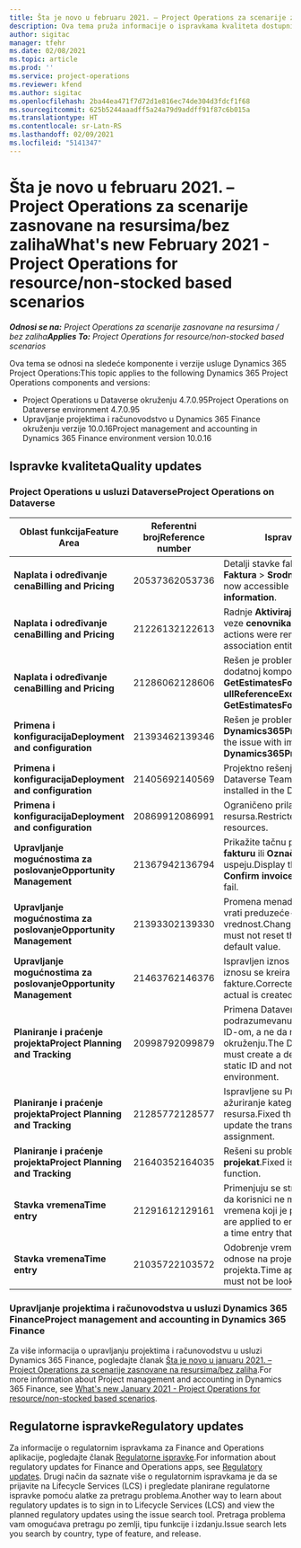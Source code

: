 ```yaml
---
title: Šta je novo u februaru 2021. – Project Operations za scenarije zasnovane na resursima/bez zaliha
description: Ova tema pruža informacije o ispravkama kvaliteta dostupnim u izdanju usluge Project Operations za februar 2021. za scenarije zasnovane na resursima/bez zaliha.
author: sigitac
manager: tfehr
ms.date: 02/08/2021
ms.topic: article
ms.prod: ''
ms.service: project-operations
ms.reviewer: kfend
ms.author: sigitac
ms.openlocfilehash: 2ba44ea471f7d72d1e816ec74de304d3fdcf1f68
ms.sourcegitcommit: 625b5244aaadff5a24a79d9addff91f87c6b015a
ms.translationtype: HT
ms.contentlocale: sr-Latn-RS
ms.lasthandoff: 02/09/2021
ms.locfileid: "5141347"
---
```

# <a name="whats-new-february-2021---project-operations-for-resourcenon-stocked-based-scenarios"></a><span data-ttu-id="d5ff8-103">Šta je novo u februaru 2021. – Project Operations za scenarije zasnovane na resursima/bez zaliha</span><span class="sxs-lookup"><span data-stu-id="d5ff8-103">What's new February 2021 - Project Operations for resource/non-stocked based scenarios</span></span>

<span data-ttu-id="d5ff8-104">_**Odnosi se na:** Project Operations za scenarije zasnovane na resursima / bez zaliha_</span><span class="sxs-lookup"><span data-stu-id="d5ff8-104">_**Applies To:** Project Operations for resource/non-stocked based scenarios_</span></span>

<span data-ttu-id="d5ff8-105">Ova tema se odnosi na sledeće komponente i verzije usluge Dynamics 365 Project Operations:</span><span class="sxs-lookup"><span data-stu-id="d5ff8-105">This topic applies to the following Dynamics 365 Project Operations components and versions:</span></span>

- <span data-ttu-id="d5ff8-106">Project Operations u Dataverse okruženju 4.7.0.95</span><span class="sxs-lookup"><span data-stu-id="d5ff8-106">Project Operations on Dataverse environment 4.7.0.95</span></span>
- <span data-ttu-id="d5ff8-107">Upravljanje projektima i računovodstvo u Dynamics 365 Finance okruženju verzije 10.0.16</span><span class="sxs-lookup"><span data-stu-id="d5ff8-107">Project management and accounting in Dynamics 365 Finance environment version 10.0.16</span></span> 

## <a name="quality-updates"></a><span data-ttu-id="d5ff8-108">Ispravke kvaliteta</span><span class="sxs-lookup"><span data-stu-id="d5ff8-108">Quality updates</span></span>

### <a name="project-operations-on-dataverse"></a><span data-ttu-id="d5ff8-109">Project Operations u usluzi Dataverse</span><span class="sxs-lookup"><span data-stu-id="d5ff8-109">Project Operations on Dataverse</span></span>

| <span data-ttu-id="d5ff8-110">**Oblast funkcija**</span><span class="sxs-lookup"><span data-stu-id="d5ff8-110">**Feature Area**</span></span> | <span data-ttu-id="d5ff8-111">**Referentni broj**</span><span class="sxs-lookup"><span data-stu-id="d5ff8-111">**Reference number**</span></span> | <span data-ttu-id="d5ff8-112">**Ispravka kvaliteta**</span><span class="sxs-lookup"><span data-stu-id="d5ff8-112">**Quality update**</span></span> |
| --- | --- | --- |
| <span data-ttu-id="d5ff8-113">**Naplata i određivanje cena**</span><span class="sxs-lookup"><span data-stu-id="d5ff8-113">**Billing and Pricing**</span></span> | <span data-ttu-id="d5ff8-114">2053736</span><span class="sxs-lookup"><span data-stu-id="d5ff8-114">2053736</span></span> | <span data-ttu-id="d5ff8-115">Detalji stavke fakture sada su dostupni ako odete na **Faktura** > **Srodne informacije**.</span><span class="sxs-lookup"><span data-stu-id="d5ff8-115">Invoice line details are now accessible by going to **Invoice** > **Related information**.</span></span> |
| <span data-ttu-id="d5ff8-116">**Naplata i određivanje cena**</span><span class="sxs-lookup"><span data-stu-id="d5ff8-116">**Billing and Pricing**</span></span> | <span data-ttu-id="d5ff8-117">2122613</span><span class="sxs-lookup"><span data-stu-id="d5ff8-117">2122613</span></span> | <span data-ttu-id="d5ff8-118">Radnje **Aktiviraj** i **Deaktiviraj** su uklonjene iz entiteta veze **cenovnika**.</span><span class="sxs-lookup"><span data-stu-id="d5ff8-118">The **Activate** and **Deactivate** actions were removed from the **Price List** association entities.</span></span> |
| <span data-ttu-id="d5ff8-119">**Naplata i određivanje cena**</span><span class="sxs-lookup"><span data-stu-id="d5ff8-119">**Billing and Pricing**</span></span> | <span data-ttu-id="d5ff8-120">2128606</span><span class="sxs-lookup"><span data-stu-id="d5ff8-120">2128606</span></span> | <span data-ttu-id="d5ff8-121">Rešen je problem sa **ullReferenceException** u dodatnoj komponenti **GetEstimatesForProject**.</span><span class="sxs-lookup"><span data-stu-id="d5ff8-121">Resolved the issue with **ullReferenceException** in the **GetEstimatesForProject** plug-in.</span></span> |
| <span data-ttu-id="d5ff8-122">**Primena i konfiguracija**</span><span class="sxs-lookup"><span data-stu-id="d5ff8-122">**Deployment and configuration**</span></span> | <span data-ttu-id="d5ff8-123">2139346</span><span class="sxs-lookup"><span data-stu-id="d5ff8-123">2139346</span></span> | <span data-ttu-id="d5ff8-124">Rešen je problem sa uvozom neupravljanog rešenja **Dynamics365ProjectOperationsDualWrite**.</span><span class="sxs-lookup"><span data-stu-id="d5ff8-124">Resolved the issue with importing unmanaged **Dynamics365ProjectOperationsDualWrite** solution.</span></span> |
| <span data-ttu-id="d5ff8-125">**Primena i konfiguracija**</span><span class="sxs-lookup"><span data-stu-id="d5ff8-125">**Deployment and configuration**</span></span> | <span data-ttu-id="d5ff8-126">2140569</span><span class="sxs-lookup"><span data-stu-id="d5ff8-126">2140569</span></span> | <span data-ttu-id="d5ff8-127">Projektno rešenje ne sme da se instalira u okruženje Dataverse Teams.</span><span class="sxs-lookup"><span data-stu-id="d5ff8-127">Project solution must not be installed in the Dataverse Teams environments.</span></span> |
| <span data-ttu-id="d5ff8-128">**Primena i konfiguracija**</span><span class="sxs-lookup"><span data-stu-id="d5ff8-128">**Deployment and configuration**</span></span> | <span data-ttu-id="d5ff8-129">2086991</span><span class="sxs-lookup"><span data-stu-id="d5ff8-129">2086991</span></span> | <span data-ttu-id="d5ff8-130">Ograničeno prilagođavanje lokalizacije veb-resursa.</span><span class="sxs-lookup"><span data-stu-id="d5ff8-130">Restricted customizing localization of web resources.</span></span> |
| <span data-ttu-id="d5ff8-131">**Upravljanje mogućnostima za poslovanje**</span><span class="sxs-lookup"><span data-stu-id="d5ff8-131">**Opportunity Management**</span></span> | <span data-ttu-id="d5ff8-132">2136794</span><span class="sxs-lookup"><span data-stu-id="d5ff8-132">2136794</span></span> | <span data-ttu-id="d5ff8-133">Prikažite tačnu poruku o grešci kada procesi **Potvrdi fakturu** ili **Označi fakturu kao plaćenu** ne uspeju.</span><span class="sxs-lookup"><span data-stu-id="d5ff8-133">Display the correct error message when the **Confirm invoice** or **Mark invoice as paid** processes fail.</span></span> |
| <span data-ttu-id="d5ff8-134">**Upravljanje mogućnostima za poslovanje**</span><span class="sxs-lookup"><span data-stu-id="d5ff8-134">**Opportunity Management**</span></span> | <span data-ttu-id="d5ff8-135">2139330</span><span class="sxs-lookup"><span data-stu-id="d5ff8-135">2139330</span></span> | <span data-ttu-id="d5ff8-136">Promena menadžera projekta za projekat ne sme da vrati preduzeće-vlasnika na podrazumevanu vrednost.</span><span class="sxs-lookup"><span data-stu-id="d5ff8-136">Changing the Project manager on a project must not reset the owning company back to the default value.</span></span> |
| <span data-ttu-id="d5ff8-137">**Upravljanje mogućnostima za poslovanje**</span><span class="sxs-lookup"><span data-stu-id="d5ff8-137">**Opportunity Management**</span></span> | <span data-ttu-id="d5ff8-138">2146376</span><span class="sxs-lookup"><span data-stu-id="d5ff8-138">2146376</span></span> | <span data-ttu-id="d5ff8-139">Ispravljen iznos poreza u stvarnom nenaplativom iznosu se kreira na osnovu potvrde fakture.</span><span class="sxs-lookup"><span data-stu-id="d5ff8-139">Corrected tax amount in a non-chargeable actual is created from invoice confirmation.</span></span> |
| <span data-ttu-id="d5ff8-140">**Planiranje i praćenje projekta**</span><span class="sxs-lookup"><span data-stu-id="d5ff8-140">**Project Planning and Tracking**</span></span> | <span data-ttu-id="d5ff8-141">2099879</span><span class="sxs-lookup"><span data-stu-id="d5ff8-141">2099879</span></span> | <span data-ttu-id="d5ff8-142">Primena Dataverse okruženja mora da kreira podrazumevanu kategoriju transakcija sa statičkim ID-om, a ne da nasumično generiše jedan po okruženju.</span><span class="sxs-lookup"><span data-stu-id="d5ff8-142">The Dataverse environment deployment must create a default transaction category with a static ID and not randomly generate one per environment.</span></span> |
| <span data-ttu-id="d5ff8-143">**Planiranje i praćenje projekta**</span><span class="sxs-lookup"><span data-stu-id="d5ff8-143">**Project Planning and Tracking**</span></span> | <span data-ttu-id="d5ff8-144">2128577</span><span class="sxs-lookup"><span data-stu-id="d5ff8-144">2128577</span></span> | <span data-ttu-id="d5ff8-145">Ispravljene su Project Service privilegije korisnika za ažuriranje kategorije transakcije u dodeli resursa.</span><span class="sxs-lookup"><span data-stu-id="d5ff8-145">Fixed the Project service user privileges to update the transaction category on a resource assignment.</span></span> |
| <span data-ttu-id="d5ff8-146">**Planiranje i praćenje projekta**</span><span class="sxs-lookup"><span data-stu-id="d5ff8-146">**Project Planning and Tracking**</span></span> | <span data-ttu-id="d5ff8-147">2164035</span><span class="sxs-lookup"><span data-stu-id="d5ff8-147">2164035</span></span> | <span data-ttu-id="d5ff8-148">Rešeni su problemi sa funkcijom **Kopiraj projekat**.</span><span class="sxs-lookup"><span data-stu-id="d5ff8-148">Fixed issues with the **Copy Project** function.</span></span> |
| <span data-ttu-id="d5ff8-149">**Stavka vremena**</span><span class="sxs-lookup"><span data-stu-id="d5ff8-149">**Time entry**</span></span> | <span data-ttu-id="d5ff8-150">2129161</span><span class="sxs-lookup"><span data-stu-id="d5ff8-150">2129161</span></span> | <span data-ttu-id="d5ff8-151">Primenjuju se stroža ograničenja kako bi se osiguralo da korisnici ne mogu promeniti i ažurirati unos vremena koji je poslat ili odobren.</span><span class="sxs-lookup"><span data-stu-id="d5ff8-151">Tighter restrictions are applied to ensure users can't change and update a time entry that has been submitted or approved.</span></span> |
| <span data-ttu-id="d5ff8-152">**Stavka vremena**</span><span class="sxs-lookup"><span data-stu-id="d5ff8-152">**Time entry**</span></span> | <span data-ttu-id="d5ff8-153">2103572</span><span class="sxs-lookup"><span data-stu-id="d5ff8-153">2103572</span></span> | <span data-ttu-id="d5ff8-154">Odobrenje vremena za unose vremena koji se ne odnose na projekat ne sme tražiti ulogu odobravaoca projekta.</span><span class="sxs-lookup"><span data-stu-id="d5ff8-154">Time approval for non-project time entries must not be looking for project approver role.</span></span> |

### <a name="project-management-and-accounting-in-dynamics-365-finance"></a><span data-ttu-id="d5ff8-155">Upravljanje projektima i računovodstva u usluzi Dynamics 365 Finance</span><span class="sxs-lookup"><span data-stu-id="d5ff8-155">Project management and accounting in Dynamics 365 Finance</span></span> 

<span data-ttu-id="d5ff8-156">Za više informacija o upravljanju projektima i računovodstvu u usluzi Dynamics 365 Finance, pogledajte članak [Šta je novo u januaru 2021. – Project Operations za scenarije zasnovane na resursima/bez zaliha](whats-new-jan-2021-resource-based.md).</span><span class="sxs-lookup"><span data-stu-id="d5ff8-156">For more information about Project management and accounting in Dynamics 365 Finance, see [What's new January 2021 - Project Operations for resource/non-stocked based scenarios](whats-new-jan-2021-resource-based.md).</span></span>


## <a name="regulatory-updates"></a><span data-ttu-id="d5ff8-157">Regulatorne ispravke</span><span class="sxs-lookup"><span data-stu-id="d5ff8-157">Regulatory updates</span></span>

<span data-ttu-id="d5ff8-158">Za informacije o regulatornim ispravkama za Finance and Operations aplikacije, pogledajte članak [Regulatorne ispravke](https://docs.microsoft.com/dynamics365/finance/localizations/regulatory-updates).</span><span class="sxs-lookup"><span data-stu-id="d5ff8-158">For information about regulatory updates for Finance and Operations apps, see [Regulatory updates](https://docs.microsoft.com/dynamics365/finance/localizations/regulatory-updates).</span></span> <span data-ttu-id="d5ff8-159">Drugi način da saznate više o regulatornim ispravkama je da se prijavite na Lifecycle Services (LCS) i pregledate planirane regulatorne ispravke pomoću alatke za pretragu problema.</span><span class="sxs-lookup"><span data-stu-id="d5ff8-159">Another way to learn about regulatory updates is to sign in to Lifecycle Services (LCS) and view the planned regulatory updates using the issue search tool.</span></span> <span data-ttu-id="d5ff8-160">Pretraga problema vam omogućava pretragu po zemlji, tipu funkcije i izdanju.</span><span class="sxs-lookup"><span data-stu-id="d5ff8-160">Issue search lets you search by country, type of feature, and release.</span></span>
